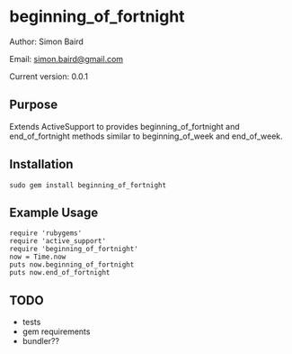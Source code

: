 beginning_of_fortnight
======================
Author: Simon Baird

Email: simon.baird@gmail.com

Current version: 0.0.1


Purpose
-------
Extends ActiveSupport to provides beginning_of_fortnight and end_of_fortnight methods similar to
beginning_of_week and end_of_week.

Installation
------------
    sudo gem install beginning_of_fortnight

Example Usage
-------------
    require 'rubygems'
    require 'active_support'
    require 'beginning_of_fortnight'
    now = Time.now
    puts now.beginning_of_fortnight
    puts now.end_of_fortnight

TODO
----
* tests
* gem requirements
* bundler??
